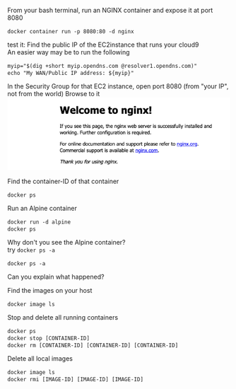 From your bash terminal, run an NGINX container and expose it at port 8080
```shell
docker container run -p 8080:80 -d nginx 
```
test it:
Find the public IP of the EC2instance that runs your cloud9  
An easier way may be to run the following
```shell
myip="$(dig +short myip.opendns.com @resolver1.opendns.com)"
echo "My WAN/Public IP address: ${myip}"
```

In the Security Group for that EC2 instance, open port 8080 (from "your IP", not from the world)
Browse to it
![welcomeToNginx](images/welcomeToNginx.png)  

Find the container-ID of that container  
```shell
docker ps 
```
Run an Alpine container
```shell
docker run -d alpine
docker ps
```

Why don't you see the Alpine container?  
try `docker ps -a`
```shell
docker ps -a
```
Can you explain what happened?

Find the images on your host
```shell
docker image ls
```

Stop and delete all running containers
```shell
docker ps
docker stop [CONTAINER-ID]
docker rm [CONTAINER-ID] [CONTAINER-ID] [CONTAINER-ID] 
```
Delete all local images
```shell
docker image ls
docker rmi [IMAGE-ID] [IMAGE-ID] [IMAGE-ID]
```
